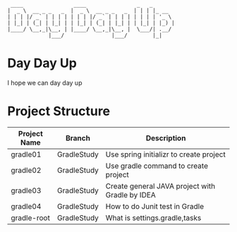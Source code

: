 
```
 ____                ____                _   _       
|  _ \  __ _ _   _  |  _ \  __ _ _   _  | | | |_ __  
| | | |/ _` | | | | | | | |/ _` | | | | | | | | '_ \ 
| |_| | (_| | |_| | | |_| | (_| | |_| | | |_| | |_) |
|____/ \__,_|\__, | |____/ \__,_|\__, |  \___/| .__/ 
             |___/               |___/        |_|   

```
# Day Day Up
I hope we can day day up

# Project Structure
|Project Name| Branch | Description|
|------------|--------|------------|
|gradle01|GradleStudy|Use spring initializr to create project|
|gradle02|GradleStudy|Use gradle command to create project|
|gradle03|GradleStudy|Create general JAVA project with Gradle by IDEA|
|gradle04|GradleStudy|How to do Junit test in Gradle|
|gradle-root|GradleStudy|What is settings.gradle,tasks|
